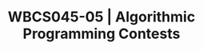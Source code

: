 ---
code: WBCS045-05
coordinator:
  email: d.r.s.ramanayake@rug.nl
  name: Revantha Ramanayake
contact:  
  header: Contact
  members:
  - d.feitosa@rug.nl
title: WBCS045-05 | Algorithmic Programming Contests 
homepage: https://ocasys.rug.nl/current/catalog/course/WBCS045-05
---